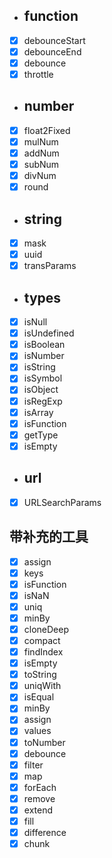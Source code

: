 - ## function 
- [x] debounceStart
- [x] debounceEnd
- [x] debounce
- [x] throttle

- ## number
- [x] float2Fixed
- [x] mulNum
- [x] addNum
- [x] subNum
- [x] divNum
- [x] round

- ## string
- [x] mask
- [x] uuid
- [x] transParams

- ## types
- [x] isNull
- [x] isUndefined
- [x] isBoolean
- [x] isNumber
- [x] isString
- [x] isSymbol
- [x] isObject
- [x] isRegExp
- [x] isArray
- [x] isFunction
- [x] getType
- [x] isEmpty

- ## url
- [x] URLSearchParams

## 带补充的工具

- [x] assign
- [x] keys
- [x] isFunction
- [x] isNaN
- [x] uniq
- [x] minBy
- [x] cloneDeep
- [x] compact
- [x] findIndex
- [x] isEmpty
- [x] toString
- [x] uniqWith
- [x] isEqual
- [x] minBy
- [x] assign
- [x] values
- [x] toNumber
- [x] debounce
- [x] filter
- [x] map
- [x] forEach
- [x] remove
- [x] extend
- [x] fill
- [x] difference
- [x] chunk